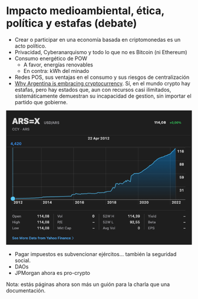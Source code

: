 # Impacto medioambiental, ética, política y estafas (debate)

- Crear o participar en una economía basada en criptomonedas es un acto político.
- Privacidad, Cyberanarquismo y todo lo que no es Bitcoin (ni Ethereum)
- Consumo energético de POW
    - A favor, energías renovables
    - En contra: kWh del minado
- Redes POS, sus ventajas en el consumo y sus riesgos de centralización
- [Why Argentina is embracing cryptocurrency](https://www.bbc.com/news/business-60912789). Sí, en el mundo crypto hay
  estafas, pero hay estados que, aun con recursos casi ilimitados, sistemáticamente demuestran su incapacidad de
  gestion, sin importar el partido que gobierne.

![ARSUSD](ARSUSD.png)

- Pagar impuestos es subvencionar ejércitos... también la seguridad social.
- DAOs
- JPMorgan ahora es pro-crypto


Nota: estás páginas ahora son más un guión para la charla que una documentación. 